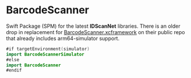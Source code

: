 # BarcodeScanner

Swift Package (SPM) for the latest **IDScanNet** libraries. There is an older drop in replacement for [BarcodeScanner.xcframework](https://github.com/IDScanNet/cordova-plugin-idscan/tree/master/src/ios/sdk) on their public repo that already includes arm64-simulator support. 

```swift
#if targetEnvironment(simulator)
import BarcodeScannerSimulator
#else
import BarcodeScanner
#endif
```
